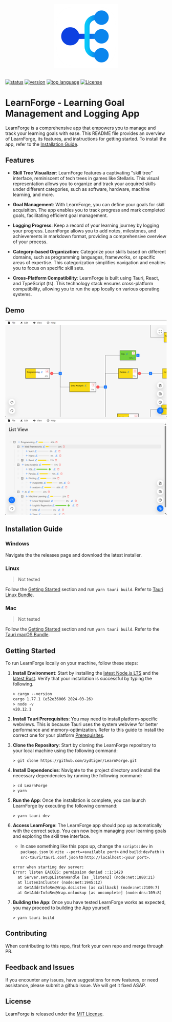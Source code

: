 <div align="center">
  <img src=".github/learnforge.png" alt="LearnForge" width="200" height="200" />
</div>
<br/>

[![status](https://img.shields.io/badge/status-beta-light.svg)](https://github.com/zydtiger/LearnForge)
[![version](https://img.shields.io/github/package-json/v/zydtiger/LearnForge)](https://github.com/zydtiger/LearnForge)
[![top language](https://img.shields.io/github/languages/top/zydtiger/LearnForge)](https://www.typescriptlang.org/)
[![License](https://img.shields.io/badge/License-MIT-green.svg)](https://opensource.org/licenses/MIT)

# LearnForge - Learning Goal Management and Logging App

LearnForge is a comprehensive app that empowers you to manage and track your learning goals with ease. This README file provides an overview of LearnForge, its features, and instructions for getting started. To install the app, refer to the [Installation Guide](#installation-guide).

## Features

- **Skill Tree Visualizer**: LearnForge features a captivating "skill tree" interface, reminiscent of tech trees in games like Stellaris. This visual representation allows you to organize and track your acquired skills under different categories, such as software, hardware, machine learning, and more.

- **Goal Management**: With LearnForge, you can define your goals for skill acquisition. The app enables you to track progress and mark completed goals, facilitating efficient goal management.

- **Logging Progress**: Keep a record of your learning journey by logging your progress. LearnForge allows you to add notes, milestones, and achievements in markdown format, providing a comprehensive overview of your process.

- **Category-based Organization**: Categorize your skills based on different domains, such as programming languages, frameworks, or specific areas of expertise. This categorization simplifies navigation and enables you to focus on specific skill sets.

- **Cross-Platform Compatibility**: LearnForge is built using Tauri, React, and TypeScript (ts). This technology stack ensures cross-platform compatibility, allowing you to run the app locally on various operating systems.

## Demo
![Tree View Demo](public/tree-view-demo.png)
![List View Demo](public/list-view-demo.png)

## Installation Guide

### Windows

Navigate the the releases page and download the latest installer.

### Linux

> Not tested

Follow the [Getting Started](#getting-started) section and run `yarn tauri build`. Refer to [Tauri Linux Bundle](https://tauri.app/v1/guides/building/linux/).

### Mac

> Not tested

Follow the [Getting Started](#getting-started) section and run `yarn tauri build`. Refer to the [Tauri macOS Bundle](https://tauri.app/v1/guides/building/macos).

## Getting Started

To run LearnForge locally on your machine, follow these steps:

1. **Install Environment**: Start by installing the [latest Node.js LTS](https://nodejs.org/en) and the [latest Rust](https://www.rust-lang.org/). Verify that your installation is successful by typing the following.

    ```
    > cargo --version
    cargo 1.77.1 (e52e36006 2024-03-26)
    > node -v
    v20.12.1
    ```  

2. **Install Tauri Prerequisites**: You may need to install platform-specific webviews. This is because Tauri uses the system webview for better performance and memory-optimization. Refer to this guide to install the correct one for your platform [Prerequisites](https://tauri.app/v1/guides/getting-started/prerequisites).

3. **Clone the Repository**: Start by cloning the LearnForge repository to your local machine using the following command:
   ```
   > git clone https://github.com/zydtiger/LearnForge.git
   ```

4. **Install Dependencies**: Navigate to the project directory and install the necessary dependencies by running the following command:
   ```
   > cd LearnForge
   > yarn
   ```

5. **Run the App**: Once the installation is complete, you can launch LearnForge by executing the following command:
   ```
   > yarn tauri dev
   ```

6. **Access LearnForge**: The LearnForge app should pop up automatically with the correct setup. You can now begin managing your learning goals and exploring the skill tree interface.
   - In case something like this pops up, change the `scripts:dev` in `package.json` to `vite --port=<available port>` and `build:devPath` in `src-tauri/tauri.conf.json` to `http://localhost:<your port>`.
    ```
    error when starting dev server:
    Error: listen EACCES: permission denied ::1:1420
      at Server.setupListenHandle [as _listen2] (node:net:1880:21)
      at listenInCluster (node:net:1945:12)
      at GetAddrInfoReqWrap.doListen [as callback] (node:net:2109:7)
      at GetAddrInfoReqWrap.onlookup [as oncomplete] (node:dns:109:8)
    ```

1. **Building the App**: Once you have tested LearnForge works as expected, you may proceed to building the App yourself.
    ```
    > yarn tauri build
    ```

## Contributing

When contributing to this repo, first fork your own repo and merge through PR.

## Feedback and Issues

If you encounter any issues, have suggestions for new features, or need assistance, please submit a github issue. We will get it fixed ASAP.

## License

LearnForge is released under the [MIT License](https://raw.githubusercontent.com/zydtiger/LearnForge/dev/LICENSE).